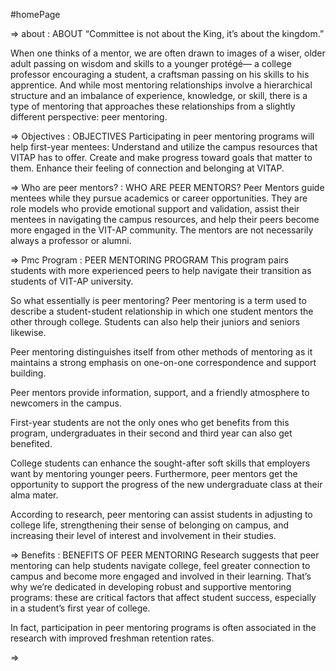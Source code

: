 

#homePage

=> about 
: ABOUT
“Committee is not about the King, it’s about the kingdom.”

When one thinks of a mentor, we are often drawn to images of a wiser, older adult passing on wisdom and skills to a younger protégé— a college professor encouraging a student, a craftsman passing on his skills to his apprentice. And while most mentoring relationships involve a hierarchical structure and an imbalance of experience, knowledge, or skill, there is a type of mentoring that approaches these relationships from a slightly different perspective: peer mentoring.

=> Objectives
: OBJECTIVES
Participating in peer mentoring programs will help first-year mentees:
Understand and utilize the campus resources that VITAP has to offer.
Create and make progress toward goals that matter to them.
Enhance their feeling of connection and belonging at VITAP.

=> Who are peer mentors?
: WHO ARE PEER MENTORS?
Peer Mentors guide mentees while they pursue academics or career opportunities. They are role models who provide emotional support and validation, assist their mentees in navigating the campus resources, and help their peers become more engaged in the VIT-AP community. The mentors are not necessarily always a professor or alumni. 

=> Pmc Program 
: PEER MENTORING PROGRAM
This program pairs students with more experienced peers to help navigate their transition as students of VIT-AP university.

So what essentially is peer mentoring? Peer mentoring is a term used to describe a student-student relationship in which one student mentors the other through college. Students can also help their juniors and seniors likewise.

Peer mentoring distinguishes itself from other methods of mentoring as it maintains a strong emphasis on one-on-one correspondence and support building.

Peer mentors provide information, support, and a friendly atmosphere to newcomers in the campus.

First-year students are not the only ones who get benefits from this program, undergraduates in their second and third year can also get benefited.

College students can enhance the sought-after soft skills that employers want by mentoring younger peers. Furthermore, peer mentors get the opportunity to support the progress of the new undergraduate class at their alma mater.

According to research, peer mentoring can assist students in adjusting to college life, strengthening their sense of belonging on campus, and increasing their level of interest and involvement in their studies.

=> Benefits
: BENEFITS OF PEER MENTORING
Research suggests that peer mentoring can help students navigate college, feel greater connection to campus and become more engaged and involved in their learning. That’s why we’re dedicated in developing robust and supportive mentoring programs: these are critical factors that affect student success, especially in a student’s first year of college.

In fact, participation in peer mentoring programs is often associated in the research with improved freshman retention rates.

=> 





